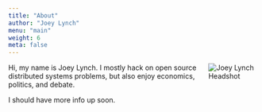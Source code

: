 ```yaml
---
title: "About"
author: "Joey Lynch"
menu: "main"
weight: 6
meta: false
---
```


[<img src="/img/jolynch.png" style="max-width:20%;min-width:60px;float:right;" alt="Joey Lynch Headshot"/>](https://jolynch.github.io)

Hi, my name is Joey Lynch. I mostly hack on open source distributed systems
problems, but also enjoy economics, politics, and debate.









I should have more info up soon.
